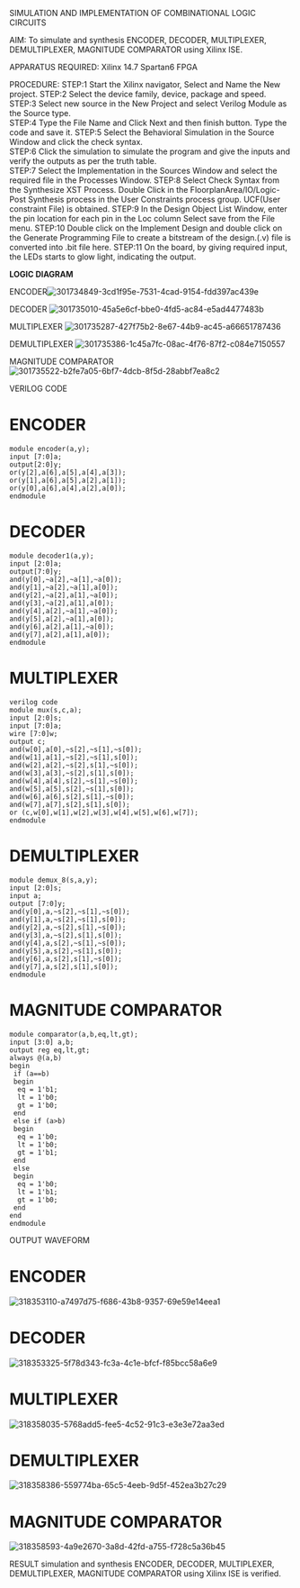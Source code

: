 SIMULATION AND IMPLEMENTATION OF  COMBINATIONAL LOGIC CIRCUITS

AIM: 
 To simulate and synthesis ENCODER, DECODER, MULTIPLEXER, DEMULTIPLEXER, MAGNITUDE COMPARATOR using Xilinx ISE.

APPARATUS REQUIRED:
Xilinx 14.7
Spartan6 FPGA

PROCEDURE:
STEP:1  Start  the Xilinx navigator, Select and Name the New project.
STEP:2  Select the device family, device, package and speed.       
STEP:3  Select new source in the New Project and select Verilog Module as the Source type.                       
STEP:4  Type the File Name and Click Next and then finish button. Type the code and save it.
STEP:5  Select the Behavioral Simulation in the Source Window and click the check syntax.                       
STEP:6  Click the simulation to simulate the program and  give the inputs and verify the outputs as per the truth table.               
STEP:7  Select the Implementation in the Sources Window and select the required file in the Processes Window.
STEP:8  Select Check Syntax from the Synthesize  XST Process. Double Click in the  FloorplanArea/IO/Logic-Post Synthesis process in the User Constraints process group. UCF(User constraint File) is obtained. 
STEP:9  In the Design Object List Window, enter the pin location for each pin in the Loc column Select save from the File menu.
STEP:10 Double click on the Implement Design and double click on the Generate Programming File to create a bitstream of the design.(.v) file is converted into .bit file here.
STEP:11  On the board, by giving required input, the LEDs starts to glow light, indicating the output.

**LOGIC DIAGRAM**

ENCODER![301734849-3cd1f95e-7531-4cad-9154-fdd397ac439e](https://github.com/navaneethans/VLSI-LAB-EXP-2/assets/106177371/4e20af07-c6ac-472d-93ef-2af3312a0553)





DECODER
![301735010-45a5e6cf-bbe0-4fd5-ac84-e5ad4477483b](https://github.com/navaneethans/VLSI-LAB-EXP-2/assets/106177371/a71fb811-87b0-49f5-96ae-c2e93ec77290)





MULTIPLEXER
![301735287-427f75b2-8e67-44b9-ac45-a66651787436](https://github.com/navaneethans/VLSI-LAB-EXP-2/assets/106177371/c287fadb-cc44-4b62-b76c-962c5168955a)





DEMULTIPLEXER
![301735386-1c45a7fc-08ac-4f76-87f2-c084e7150557](https://github.com/navaneethans/VLSI-LAB-EXP-2/assets/106177371/0e4cc37b-ba3a-4929-bfad-6c235c45e389)



MAGNITUDE COMPARATOR
![301735522-b2fe7a05-6bf7-4dcb-8f5d-28abbf7ea8c2](https://github.com/navaneethans/VLSI-LAB-EXP-2/assets/106177371/5297f187-c67b-4d72-baf7-fc1776d9768e)




  


VERILOG CODE
# ENCODER
```
module encoder(a,y);
input [7:0]a;
output[2:0]y;
or(y[2],a[6],a[5],a[4],a[3]);
or(y[1],a[6],a[5],a[2],a[1]);
or(y[0],a[6],a[4],a[2],a[0]);
endmodule
```
# DECODER
```
module decoder1(a,y);
input [2:0]a;
output[7:0]y;
and(y[0],~a[2],~a[1],~a[0]);
and(y[1],~a[2],~a[1],a[0]);
and(y[2],~a[2],a[1],~a[0]);
and(y[3],~a[2],a[1],a[0]);
and(y[4],a[2],~a[1],~a[0]);
and(y[5],a[2],~a[1],a[0]);
and(y[6],a[2],a[1],~a[0]);
and(y[7],a[2],a[1],a[0]);
endmodule
```
# MULTIPLEXER
```
verilog code 
module mux(s,c,a);
input [2:0]s;
input [7:0]a;
wire [7:0]w;
output c;
and(w[0],a[0],~s[2],~s[1],~s[0]);
and(w[1],a[1],~s[2],~s[1],s[0]);
and(w[2],a[2],~s[2],s[1],~s[0]);
and(w[3],a[3],~s[2],s[1],s[0]);
and(w[4],a[4],s[2],~s[1],~s[0]);
and(w[5],a[5],s[2],~s[1],s[0]);
and(w[6],a[6],s[2],s[1],~s[0]);
and(w[7],a[7],s[2],s[1],s[0]);
or (c,w[0],w[1],w[2],w[3],w[4],w[5],w[6],w[7]);
endmodule
```
# DEMULTIPLEXER
```
module demux_8(s,a,y);
input [2:0]s;
input a;
output [7:0]y;
and(y[0],a,~s[2],~s[1],~s[0]);
and(y[1],a,~s[2],~s[1],s[0]);
and(y[2],a,~s[2],s[1],~s[0]);
and(y[3],a,~s[2],s[1],s[0]);
and(y[4],a,s[2],~s[1],~s[0]);
and(y[5],a,s[2],~s[1],s[0]);
and(y[6],a,s[2],s[1],~s[0]);
and(y[7],a,s[2],s[1],s[0]);
endmodule
```
# MAGNITUDE COMPARATOR
```
module comparator(a,b,eq,lt,gt);
input [3:0] a,b;
output reg eq,lt,gt;
always @(a,b)
begin
 if (a==b)
 begin
  eq = 1'b1;
  lt = 1'b0;
  gt = 1'b0;
 end
 else if (a>b)
 begin
  eq = 1'b0;
  lt = 1'b0;
  gt = 1'b1;
 end
 else
 begin
  eq = 1'b0;
  lt = 1'b1;
  gt = 1'b0;
 end
end 
endmodule
```

OUTPUT WAVEFORM
# ENCODER
![318353110-a7497d75-f686-43b8-9357-69e59e14eea1](https://github.com/navaneethans/VLSI-LAB-EXP-2/assets/106177371/59d041e7-3431-4431-855a-284b8914c427)

# DECODER
![318353325-5f78d343-fc3a-4c1e-bfcf-f85bcc58a6e9](https://github.com/navaneethans/VLSI-LAB-EXP-2/assets/106177371/6429bb62-adcb-4868-aa03-76482ea1d9ce)


# MULTIPLEXER
![318358035-5768add5-fee5-4c52-91c3-e3e3e72aa3ed](https://github.com/navaneethans/VLSI-LAB-EXP-2/assets/106177371/a6235842-8df6-4595-88fa-01e6a456d25f)


# DEMULTIPLEXER
![318358386-559774ba-65c5-4eeb-9d5f-452ea3b27c29](https://github.com/navaneethans/VLSI-LAB-EXP-2/assets/106177371/2e89d256-649a-4827-b45a-505908e34ae9)


# MAGNITUDE COMPARATOR
![318358593-4a9e2670-3a8d-42fd-a755-f728c5a36b45](https://github.com/navaneethans/VLSI-LAB-EXP-2/assets/106177371/7fe02453-8dbf-48b2-9be5-7c97818497e7)

RESULT
simulation and synthesis ENCODER, DECODER, MULTIPLEXER, DEMULTIPLEXER, MAGNITUDE COMPARATOR using Xilinx ISE is verified.
